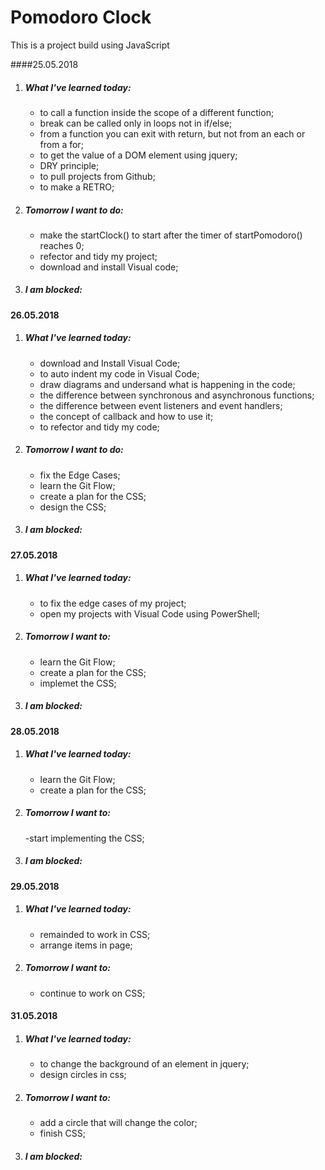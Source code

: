 # Pomodoro Clock
This is a project build using JavaScript

####25.05.2018 
1. ##### What I've learned today:
	- to call a function inside the scope of a different function;
	- break can be called only in loops not in if/else;
	- from a function you can exit with return, but not from an each or from a for;
	- to get the value of a DOM element using jquery;
	- DRY principle;
	- to pull projects from Github;
	- to make a RETRO;
2. ##### Tomorrow I want to do:
	- make the startClock() to start after the timer of startPomodoro() reaches 0;
	- refector and tidy my project;
	- download and install Visual code;
3. ##### I am blocked:

#### 26.05.2018
1. ##### What I've learned today:
	- download and Install Visual Code;
	- to auto indent my code in Visual Code;
	- draw diagrams and undersand what is happening in the code;
	- the difference between synchronous and asynchronous functions;
	- the difference between event listeners and event handlers;
	- the concept of callback and how to use it;
	- to refector and tidy my code;
2. ##### Tomorrow I want to do:
	- fix the Edge Cases;
	- learn the Git Flow;
	- create a plan for the CSS;
	- design the CSS;
3. ##### I am blocked:

#### 27.05.2018
1. ##### What I've learned today:
	- to fix the edge cases of my project;
	- open my projects with Visual Code using PowerShell;
2. ##### Tomorrow I want to:
	- learn the Git Flow;
	- create a plan for the CSS;
	- implemet the CSS;
3. ##### I am blocked: 

#### 28.05.2018
1. ##### What I've learned today:
	- learn the Git Flow;
	- create a plan for the CSS;
2. ##### Tomorrow I want to:
	-start implementing the CSS;
3. ##### I am blocked: 

#### 29.05.2018
1. ##### What I've learned today:
	- remainded to work in CSS;
	- arrange items in page;
2. ##### Tomorrow I want to:
	- continue to work on CSS;

#### 31.05.2018
1. ##### What I've learned today:
	- to change the background of an element in jquery;
	- design circles in css;
2. ##### Tomorrow I want to:
	- add a circle that will change the color;
	- finish CSS;
3. ##### I am blocked: 


